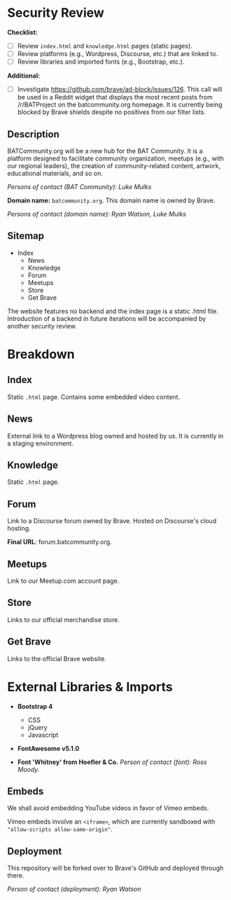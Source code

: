  # Security Review

 **Checklist:**

 - [ ] Review `index.html` and `knowledge.html` pages (static pages).
 - [ ] Review platforms (e.g., Wordpress, Discourse, etc.) that are linked to.
 - [ ] Review libraries and imported fonts (e.g., Bootstrap, etc.).
 
 **Additional:** 

 - [ ] Investigate https://github.com/brave/ad-block/issues/126. This call will be used in a Reddit widget that displays the most recent posts from /r/BATProject on the batcommunity.org homepage. It is currently being blocked by Brave shields despite no positives from our filter lists.

 ## Description

BATCommunity.org will be a new hub for the BAT Community. It is a platform designed to facilitate community organization, meetups (e.g., with our regional leaders), the creation of community-related content, artwork, educational materials, and so on.

*Persons of contact (BAT Community): Luke Mulks*

**Domain name:** `batcommunity.org`.  This domain name is owned by Brave. 

*Persons of contact (domain name): Ryan Watson, Luke Mulks*

## Sitemap
  
* Index
  * News
  * Knowledge
  * Forum
  * Meetups
  * Store
  * Get Brave 

The website features no backend and the index page is a static .html file. Introduction of a backend in future iterations will be accompanied by another security review.

# Breakdown

## Index 

Static `.html` page. Contains some embedded video content.

## News 

External link to a Wordpress blog owned and hosted by us. It is currently in a staging environment. 

## Knowledge

Static `.html` page.

## Forum

Link to a Discourse forum owned by Brave. Hosted on Discourse's cloud hosting.

**Final URL**: forum.batcommunity.org. 

## Meetups

Link to our Meetup.com account page.

## Store

Links to our official merchandise store.

## Get Brave

Links to the official Brave website.

# External Libraries & Imports

* **Bootstrap 4**
   * CSS
   * jQuery
   * Javascript

* **FontAwesome v5.1.0**

* **Font 'Whitney' from Hoefler & Co.**
*Person of contact (font): Ross Moody.* 

## Embeds

We shall avoid embedding YouTube videos in favor of Vimeo embeds.

Vimeo embeds involve an `<iframe>`, which are currently sandboxed with `"allow-scripts allow-same-origin"`.

## Deployment

This repository will be forked over to Brave's GitHub and deployed through there. 

*Person of contact (deployment): Ryan Watson*